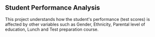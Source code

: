 ## Student Performance Analysis

This project understands how the student's performance (test scores) is affected by other variables such as Gender, Ethnicity, Parental level of education, Lunch and Test preparation course.
